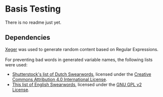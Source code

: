 # Basis Testing
There is no readme just yet.

## Dependencies
[Xeger](https://github.com/crdoconnor/xeger) was used to generate random content based on Regular Expressions.<br><br>
For preventing bad words in generated variable names, the following lists were used:
- [Shutterstock's list of Dutch Swearwords](https://github.com/chucknorris-io/swear-words), licensed under the [Creative Commons Attribution 4.0 International License](https://creativecommons.org/licenses/by/4.0/).
- [This list of English Swearwords](https://code.google.com/archive/p/badwordslist/), licensed under the [GNU GPL v2 License](http://www.gnu.org/licenses/old-licenses/gpl-2.0.html).
